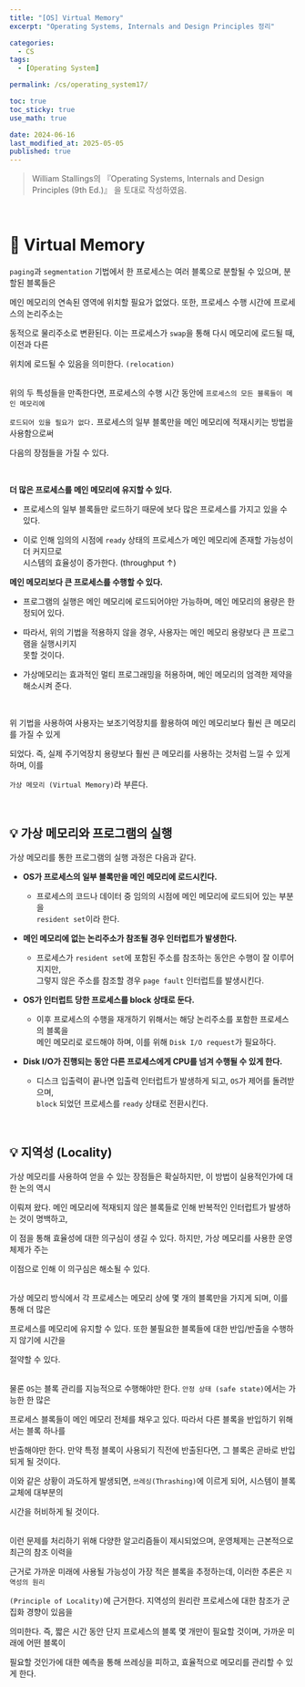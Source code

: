 ```yaml
---
title: "[OS] Virtual Memory"
excerpt: "Operating Systems, Internals and Design Principles 정리"

categories:
  - CS
tags:
  - [Operating System]

permalink: /cs/operating_system17/

toc: true
toc_sticky: true
use_math: true

date: 2024-06-16
last_modified_at: 2025-05-05
published: true
---
```


> William Stallings의 『Operating Systems, Internals and Design Principles (9th Ed.)』 을 토대로 작성하였음. <br>

<br>

# 👑 Virtual Memory

`paging`과 `segmentation` 기법에서 한 프로세스는 여러 블록으로 분할될 수 있으며, 분할된 블록들은 <br>

메인 메모리의 연속된 영역에 위치할 필요가 없었다. 또한, 프로세스 수행 시간에 프로세스의 논리주소는 <br>

동적으로 물리주소로 변환된다. 이는 프로세스가 `swap`을 통해 다시 메모리에 로드될 때, 이전과 다른 <br>

위치에 로드될 수 있음을 의미한다. `(relocation)` <br><br>

위의 두 특성들을 만족한다면, 프로세스의 수행 시간 동안에 `프로세스의 모든 블록들이 메인 메모리에` <br>

`로드되어 있을 필요가 없다.` 프로세스의 일부 블록만을 메인 메모리에 적재시키는 방법을 사용함으로써 <br>

다음의 장점들을 가질 수 있다.

<br>

**더 많은 프로세스를 메인 메모리에 유지할 수 있다.**

- 프로세스의 일부 블록들만 로드하기 때문에 보다 많은 프로세스를 가지고 있을 수 있다.

- 이로 인해 임의의 시점에 `ready` 상태의 프로세스가 메인 메모리에 존재할 가능성이 더 커지므로 <br>
  시스템의 효율성이 증가한다. (throughput ↑)

**메인 메모리보다 큰 프로세스를 수행할 수 있다.**

- 프로그램의 실행은 메인 메모리에 로드되어야만 가능하며, 메인 메모리의 용량은 한정되어 있다.

- 따라서, 위의 기법을 적용하지 않을 경우, 사용자는 메인 메모리 용량보다 큰 프로그램을 실행시키지 <br>
  못할 것이다.

- 가상메모리는 효과적인 멀티 프로그래밍을 허용하며, 메인 메모리의 엄격한 제약을 해소시켜 준다.

<br>

위 기법을 사용하여 사용자는 보조기억장치를 활용하여 메인 메모리보다 훨씬 큰 메모리를 가질 수 있게 <br>

되었다. 즉, 실제 주기억장치 용량보다 훨씬 큰 메모리를 사용하는 것처럼 느낄 수 있게 하며, 이를 <br>

`가상 메모리 (Virtual Memory)`라 부른다.

<br>

## 💡 가상 메모리와 프로그램의 실행

가상 메모리를 통한 프로그램의 실행 과정은 다음과 같다.

- **OS가 프로세스의 일부 블록만을 메인 메모리에 로드시킨다.**

  + 프로세스의 코드나 데이터 중 임의의 시점에 메인 메모리에 로드되어 있는 부분을 <br>
    `resident set`이라 한다.

- **메인 메모리에 없는 논리주소가 참조될 경우 인터럽트가 발생한다.**

  + 프로세스가 `resident set`에 포함된 주소를 참조하는 동안은 수행이 잘 이루어지지만, <br>
    그렇지 않은 주소를 참조할 경우 `page fault` 인터럽트를 발생시킨다.

- **OS가 인터럽트 당한 프로세스를 block 상태로 둔다.**

  + 이후 프로세스의 수행을 재개하기 위해서는 해당 논리주소를 포함한 프로세스의 블록을 <br>
    메인 메모리로 로드해야 하며, 이를 위해 `Disk I/O request`가 필요하다.

- **Disk I/O가 진행되는 동안 다른 프로세스에게 CPU를 넘겨 수행될 수 있게 한다.**

  + 디스크 입출력이 끝나면 입출력 인터럽트가 발생하게 되고, `OS`가 제어를 돌려받으며, <br>
    `block` 되었던 프로세스를 `ready` 상태로 전환시킨다.

<br>

## 💡 지역성 (Locality)

가상 메모리를 사용하여 얻을 수 있는 장점들은 확실하지만, 이 방법이 실용적인가에 대한 논의 역시 <br>

이뤄져 왔다. 메인 메모리에 적재되지 않은 블록들로 인해 반복적인 인터럽트가 발생하는 것이 명백하고, <br>

이 점을 통해 효율성에 대한 의구심이 생길 수 있다. 하지만, 가상 메모리를 사용한 운영체제가 주는 <br>

이점으로 인해 이 의구심은 해소될 수 있다. <br><br>

가상 메모리 방식에서 각 프로세스는 메모리 상에 몇 개의 블록만을 가지게 되며, 이를 통해 더 많은 <br>

프로세스를 메모리에 유지할 수 있다. 또한 불필요한 블록들에 대한 반입/반출을 수행하지 않기에 시간을 <br>

절약할 수 있다. <br><br>

물론 `OS`는 블록 관리를 지능적으로 수행해야만 한다. `안정 상태 (safe state)`에서는 가능한 한 많은 <br>

프로세스 블록들이 메인 메모리 전체를 채우고 있다. 따라서 다른 블록을 반입하기 위해서는 블록 하나를 <br>

반출해야만 한다. 만약 특정 블록이 사용되기 직전에 반출된다면, 그 블록은 곧바로 반입되게 될 것이다. <br>

이와 같은 상황이 과도하게 발생되면, `쓰레싱(Thrashing)`에 이르게 되어, 시스템이 블록 교체에 대부분의 <br>

시간을 허비하게 될 것이다. <br><br>

이런 문제를 처리하기 위해 다양한 알고리즘들이 제시되었으며, 운영체제는 근본적으로 최근의 참조 이력을 <br>

근거로 가까운 미래에 사용될 가능성이 가장 적은 블록을 추정하는데, 이러한 추론은 `지역성의 원리` <br>

`(Principle of Locality)`에 근거한다. 지역성의 원리란 프로세스에 대한 참조가 군집화 경향이 있음을 <br>

의미한다. 즉, 짧은 시간 동안 단지 프로세스의 블록 몇 개만이 필요할 것이며, 가까운 미래에 어떤 블록이 <br>

필요할 것인가에 대한 예측을 통해 쓰레싱을 피하고, 효율적으로 메모리를 관리할 수 있게 한다.
 